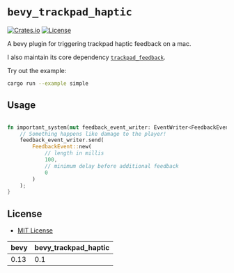 # `bevy_trackpad_haptic`

[![Crates.io](https://img.shields.io/crates/v/bevy_trackpad_haptic.svg)](https://crates.io/crates/bevy_trackpad_haptic)
[![License](https://img.shields.io/badge/license-MIT-blue.svg)](https://github.com/jasonjmcghee/bevy_trackpad_haptic#license)

A bevy plugin for triggering trackpad haptic feedback on a mac.

I also maintain its core dependency [`trackpad_feedback`](https://github.com/jasonjmcghee/trackpad_haptic).

Try out the example:

```bash
cargo run --example simple
```

## Usage

```rust

fn important_system(mut feedback_event_writer: EventWriter<FeedbackEvent>) {
    // Something happens like damage to the player!
    feedback_event_writer.send(
        FeedbackEvent::new(
            // length in millis
            100,
            // minimum delay before additional feedback
            0
        )
    );
}
```


## License

* [MIT License](LICENSE)


| bevy | bevy_trackpad_haptic |
|------|----------------------|
| 0.13 | 0.1                  |